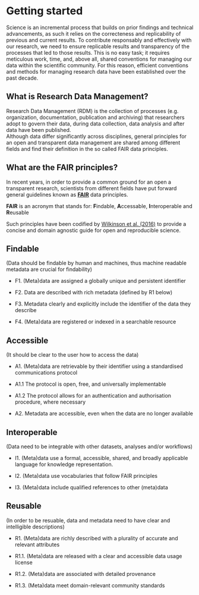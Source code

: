 # Getting started

Science is an incremental process that builds on prior findings and technical advancements, as such it relies on the correcteness and replicability of previous and current results. To contribute responsably and effectively with our research, we need to ensure replicable results and transparency of the processes that led to those results. This is no easy task; it requires meticulous work, time, and, above all, shared conventions for managing our data within the scientific community. For this reason, efficient conventions and methods for managing research data have been established over the past decade.

## What is Research Data Management?

Research Data Management (RDM) is the collection of processes (e.g. organization, documentation, publication and archiving) that researchers adopt to govern their data, during data collection, data analysis and after data have been published.</b>  
Although data differ significantly across disciplines, general principles for an open and transparent data management are shared among different fields and find their definition in the so called FAIR data principles.

## What are the FAIR principles?

In recent years, in order to provide a common ground for an open a transparent research, scientists from different fields have put forward general guidelines known as [**FAIR**](https://www.go-fair.org/fair-principles/) data principles.

**FAIR** is an acronym that stands for: **F**indable, **A**ccessable, **I**nteroperable and **R**eusable

Such principles have been codified by [Wilkinson et al. (2016)](https://www.nature.com/articles/sdata201618) to provide a concise and domain agnostic guide for open and reproducible science.

## Findable

(Data should be findable by human and machines, thus machine readable metadata are crucial for findability)

- F1. (Meta)data are assigned a globally unique and persistent identifier

- F2. Data are described with rich metadata (defined by R1 below)

- F3. Metadata clearly and explicitly include the identifier of the data they describe

- F4. (Meta)data are registered or indexed in a searchable resource

## Accessible

(It should be clear to the user how to access the data)

- A1. (Meta)data are retrievable by their identifier using a standardised communications protocol

- A1.1 The protocol is open, free, and universally implementable

- A1.2 The protocol allows for an authentication and authorisation procedure, where necessary

- A2. Metadata are accessible, even when the data are no longer available

## Interoperable

(Data need to be integrable with other datasets, analyses and/or workflows)

- I1. (Meta)data use a formal, accessible, shared, and broadly applicable language for knowledge representation.

- I2. (Meta)data use vocabularies that follow FAIR principles

- I3. (Meta)data include qualified references to other (meta)data

## Reusable

(In order to be resuable, data and metadata need to have clear and intelligible descriptions) 

- R1. (Meta)data are richly described with a plurality of accurate and relevant attributes

- R1.1. (Meta)data are released with a clear and accessible data usage license

- R1.2. (Meta)data are associated with detailed provenance

- R1.3. (Meta)data meet domain-relevant community standards

